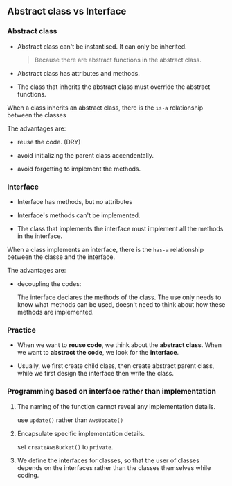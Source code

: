 ## Abstract class vs Interface

### Abstract class

- Abstract class can't be instantised. It can only be inherited.

  > Because there are abstract functions in the abstract class.

- Abstract class has attributes and methods.

- The class that inherits the abstract class must override the abstract functions.

When a class inherits an abstract class, there is the `is-a` relationship between the classes

The advantages are:

- reuse the code. (DRY)

- avoid initializing the parent class accendentally.

- avoid forgetting to implement the methods.

### Interface

- Interface has methods, but no attributes

- Interface's methods can't be implemented.

- The class that implements the interface must implement all the methods in the interface.

When a class implements an interface, there is the `has-a` relationship between the classe and the interface.

The advantages are:

- decoupling the codes:

  The interface declares the methods of the class. The use only needs to know what methods can be used, doesn't
  need to think about how these methods are implemented.

### Practice

- When we want to **reuse code**, we think about the **abstract class**. When we want to **abstract the code**, we look for the **interface**.

- Usually, we first create child class, then create abstract parent class, while we first design the interface then write the class.

### Programming based on interface rather than implementation

1. The naming of the function cannot reveal any implementation details.

   use `update()` rather than `AwsUpdate()`

2. Encapsulate specific implementation details.

   set `createAwsBucket()` to `private`.

3. We define the interfaces for classes, so that the user of classes depends on the interfaces rather than the classes themselves while coding.
